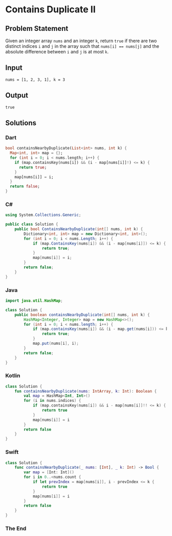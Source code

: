 # Contains Duplicate II

## Problem Statement

Given an integer array `nums` and an integer `k`, return `true` if there are two distinct indices `i` and `j` in the array such that `nums[i] == nums[j]` and the absolute difference between `i` and `j` is at most `k`.

## Input

```text
nums = [1, 2, 3, 1], k = 3
```

## Output

```text
true
```

## Solutions

### Dart

```dart
bool containsNearbyDuplicate(List<int> nums, int k) {
  Map<int, int> map = {};
  for (int i = 0; i < nums.length; i++) {
    if (map.containsKey(nums[i]) && (i - map[nums[i]]!) <= k) {
      return true;
    }
    map[nums[i]] = i;
  }
  return false;
}
```

### C#

```csharp
using System.Collections.Generic;

public class Solution {
    public bool ContainsNearbyDuplicate(int[] nums, int k) {
        Dictionary<int, int> map = new Dictionary<int, int>();
        for (int i = 0; i < nums.Length; i++) {
            if (map.ContainsKey(nums[i]) && (i - map[nums[i]]) <= k) {
                return true;
            }
            map[nums[i]] = i;
        }
        return false;
    }
}
```

### Java

```java
import java.util.HashMap;

class Solution {
    public boolean containsNearbyDuplicate(int[] nums, int k) {
        HashMap<Integer, Integer> map = new HashMap<>();
        for (int i = 0; i < nums.length; i++) {
            if (map.containsKey(nums[i]) && (i - map.get(nums[i])) <= k) {
                return true;
            }
            map.put(nums[i], i);
        }
        return false;
    }
}
```

### Kotlin

```kotlin
class Solution {
    fun containsNearbyDuplicate(nums: IntArray, k: Int): Boolean {
        val map = HashMap<Int, Int>()
        for (i in nums.indices) {
            if (map.containsKey(nums[i]) && i - map[nums[i]]!! <= k) {
                return true
            }
            map[nums[i]] = i
        }
        return false
    }
}
```

### Swift

```swift
class Solution {
    func containsNearbyDuplicate(_ nums: [Int], _ k: Int) -> Bool {
        var map = [Int: Int]()
        for i in 0..<nums.count {
            if let prevIndex = map[nums[i]], i - prevIndex <= k {
                return true
            }
            map[nums[i]] = i
        }
        return false
    }
}
```


### The End

